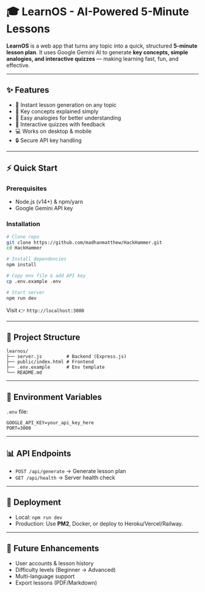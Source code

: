 # 🎓 LearnOS - AI-Powered 5-Minute Lessons

**LearnOS** is a web app that turns any topic into a quick, structured **5-minute lesson plan**. It uses Google Gemini AI to generate **key concepts, simple analogies, and interactive quizzes** — making learning fast, fun, and effective.

---

## ✨ Features

* 🚀 Instant lesson generation on any topic
* 📘 Key concepts explained simply
* 🔑 Easy analogies for better understanding
* 📝 Interactive quizzes with feedback
* 💻 Works on desktop & mobile
* 🔒 Secure API key handling

---

## ⚡ Quick Start

### Prerequisites

* Node.js (v14+) & npm/yarn
* Google Gemini API key

### Installation

```bash
# Clone repo
git clone https://github.com/madhanmatthew/HackHammer.git
cd HackHammer

# Install dependencies
npm install

# Copy env file & add API key
cp .env.example .env

# Start server
npm run dev
```

Visit 👉 `http://localhost:3000`

---

## 📁 Project Structure

```
learnos/
├── server.js         # Backend (Express.js)
├── public/index.html # Frontend
├── .env.example      # Env template
└── README.md
```

---

## 🔧 Environment Variables

`.env` file:

```
GOOGLE_API_KEY=your_api_key_here
PORT=3000
```

---

## 📊 API Endpoints

* `POST /api/generate` → Generate lesson plan
* `GET /api/health` → Server health check

---

## 🚀 Deployment

* Local: `npm run dev`
* Production: Use **PM2**, Docker, or deploy to Heroku/Vercel/Railway.

---

## 📌 Future Enhancements

* User accounts & lesson history
* Difficulty levels (Beginner → Advanced)
* Multi-language support
* Export lessons (PDF/Markdown)



